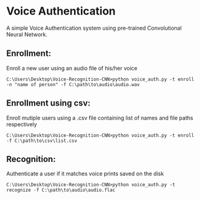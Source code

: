 # Voice Authentication
A simple Voice Authentication system using pre-trained Convolutional Neural Network.

## Enrollment:
Enroll a new user using an audio file of his/her voice

``C:\Users\Desktop\Voice-Recognition-CNN>python voice_auth.py -t enroll -n "name of person" -f C:\path\to\audio\audio.wav``

## Enrollment using csv:
Enroll mutiple users using a .csv file containing list of names and file paths respectively

``C:\Users\Desktop\Voice-Recognition-CNN>python voice_auth.py -t enroll -f C:\path\to\csv\list.csv``

 
## Recognition:
Authenticate a user if it matches voice prints saved on the disk

``C:\Users\Desktop\Voice-Recognition-CNN>python voice_auth.py -t recognize -f C:\path\to\audio\audio.flac``


